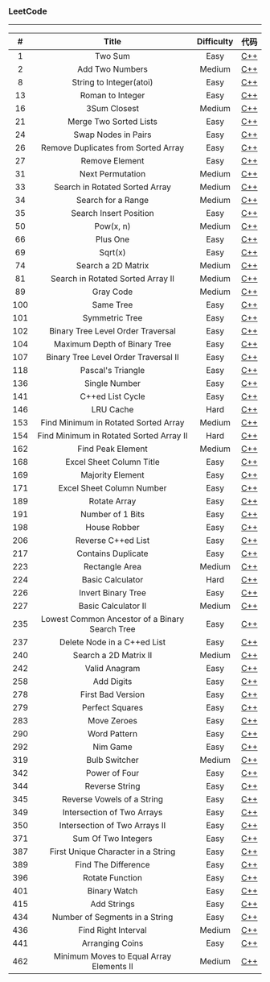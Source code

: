 ### LeetCode
***

|#|Title|Difficulty|代码|
|:-:|:---:|:--------:|:--:|
|1|Two Sum|Easy|[C++](https://github.com/PatrickLin1993/LeetCode/tree/master/Algorithmn/Two%20Sum)|
|2|Add Two Numbers|Medium|[C++](https://github.com/PatrickLin1993/LeetCode/tree/master/Algorithmn/2%20-%20Add%20Two%20Numbers)|
|8|String to Integer(atoi)|Easy|[C++](https://github.com/PatrickLin1993/LeetCode/tree/master/Algorithmn/8%20-%20String%20to%20Integer(atoi))|
|13|Roman to Integer|Easy|[C++](https://github.com/PatrickLin1993/LeetCode/tree/master/Algorithmn/13%20-%20Roman%20to%20Integer)|
|16|3Sum Closest|Medium|[C++](https://github.com/PatrickLin1993/LeetCode/tree/master/Algorithmn/16%20-%203Sum%20Closest)|
|21|Merge Two Sorted Lists|Easy|[C++](https://github.com/PatrickLin1993/LeetCode/tree/master/Algorithmn/21%20-%20Merge%20Two%20Sorted%20Lists)|
|24|Swap Nodes in Pairs|Easy|[C++](https://github.com/PatrickLin1993/LeetCode/tree/master/Algorithmn/24%20-%20Swap%20Nodes%20in%20Pairs)|
|26|Remove Duplicates from Sorted Array|Easy|[C++](https://github.com/PatrickLin1993/LeetCode/tree/master/Algorithmn/26%20-%20Remove%20Duplicates%20from%20Sorted%20Array)|
|27|Remove Element|Easy|[C++](https://github.com/PatrickLin1993/LeetCode/tree/master/Algorithmn/27%20-%20Remove%20Element)|
|31|Next Permutation|Medium|[C++](https://github.com/PatrickLin1993/LeetCode/tree/master/Algorithmn/31%20-%20Next%20Permutation)|
|33|Search in Rotated Sorted Array|Medium|[C++](https://github.com/PatrickLin1993/LeetCode/tree/master/Algorithmn/33%20-%20Search%20in%20Rotated%20Sorted%20Array)|
|34|Search for a Range|Medium|[C++](https://github.com/PatrickLin1993/LeetCode/tree/master/Algorithmn/34%20-%20Search%20for%20a%20Range)|
|35|Search Insert Position|Easy|[C++](https://github.com/PatrickLin1993/LeetCode/tree/master/Algorithmn/35%20-%20Search%20Insert%20Position)|
|50|Pow(x, n)|Medium|[C++](https://github.com/PatrickLin1993/LeetCode/tree/master/Algorithmn/50%20-%20Pow(x,%20n))|
|66|Plus One|Easy|[C++](https://github.com/PatrickLin1993/LeetCode/tree/master/Algorithmn/66%20-%20Plus%20One)|
|69|Sqrt(x)|Easy|[C++](https://github.com/PatrickLin1993/LeetCode/tree/master/Algorithmn/69%20-%20Sqrt(x))|
|74|Search a 2D Matrix|Medium|[C++](https://github.com/PatrickLin1993/LeetCode/tree/master/Algorithmn/74%20-%20Search%20a%202D%20Matrix)|
|81|Search in Rotated Sorted Array II|Medium|[C++](https://github.com/PatrickLin1993/LeetCode/tree/master/Algorithmn/81%20-%20Search%20in%20Rotated%20Sorted%20Array%20II)|
|89|Gray Code|Medium|[C++](https://github.com/PatrickLin1993/LeetCode/tree/master/Algorithmn/89%20-%20Gray%20Code)|
|100|Same Tree|Easy|[C++](https://github.com/PatrickLin1993/LeetCode/tree/master/Algorithmn/100%20-%20Same%20Tree)|
|101|Symmetric Tree|Easy|[C++](https://github.com/PatrickLin1993/LeetCode/tree/master/Algorithmn/101%20-%20Symmetric%20Tree)|
|102|Binary Tree Level Order Traversal|Easy|[C++](https://github.com/PatrickLin1993/LeetCode/tree/master/Algorithmn/102%20-%20Binary%20Tree%20Level%20Order%20Traversal)|
|104|Maximum Depth of Binary Tree|Easy|[C++](https://github.com/PatrickLin1993/LeetCode/tree/master/Algorithmn/104%20-%20Maximum%20Depth%20of%20Binary%20Tree)|
|107|Binary Tree Level Order Traversal II|Easy|[C++](https://github.com/PatrickLin1993/LeetCode/tree/master/Algorithmn/107%20-%20Binary%20Tree%20Level%20Order%20Traversal%20II)|
|118|Pascal's Triangle|Easy|[C++](https://github.com/PatrickLin1993/LeetCode/tree/master/Algorithmn/118%20-%20Pascal's%20Triangle)|
|136|Single Number|Easy|[C++](https://github.com/PatrickLin1993/LeetCode/tree/master/Algorithmn/136%20-%20Single%20Number)|
|141|C++ed List Cycle|Easy|[C++](https://github.com/PatrickLin1993/LeetCode/tree/master/Algorithmn/141%20-%20C++ed%20List%20Cycle)|
|146|LRU Cache|Hard|[C++](https://github.com/PatrickLin1993/LeetCode/tree/master/Algorithmn/146%20-%20LRU%20Cache)|
|153|Find Minimum in Rotated Sorted Array|Medium|[C++](https://github.com/PatrickLin1993/LeetCode/tree/master/Algorithmn/153%20-%20Find%20Minimum%20in%20Rotated%20Sorted%20Array)|
|154|Find Minimum in Rotated Sorted Array II|Hard|[C++](https://github.com/PatrickLin1993/LeetCode/tree/master/Algorithmn/154%20-%20Find%20Minimum%20in%20Rotated%20Sorted%20Array%20II)|
|162|Find Peak Element|Medium|[C++](https://github.com/PatrickLin1993/LeetCode/tree/master/Algorithmn/162%20-%20Find%20Peak%20Element)|
|168|Excel Sheet Column Title|Easy|[C++](https://github.com/PatrickLin1993/LeetCode/tree/master/Algorithmn/168%20-%20Excel%20Sheet%20Column%20Title)|
|169|Majority Element|Easy|[C++](https://github.com/PatrickLin1993/LeetCode/tree/master/Algorithmn/169%20-%20Majority%20Element)|
|171|Excel Sheet Column Number|Easy|[C++](https://github.com/PatrickLin1993/LeetCode/tree/master/Algorithmn/171%20-%20Excel%20Sheet%20Column%20Number)|
|189|Rotate Array|Easy|[C++](https://github.com/PatrickLin1993/LeetCode/tree/master/Algorithmn/189%20-%20Rotate%20Array)|
|191|Number of 1 Bits|Easy|[C++](https://github.com/PatrickLin1993/LeetCode/tree/master/Algorithmn/191%20-%20Number%20of%201%20Bits)|
|198|House Robber|Easy|[C++](https://github.com/PatrickLin1993/LeetCode/tree/master/Algorithmn/198%20-%20House%20Robber)|
|206|Reverse C++ed List|Easy|[C++](https://github.com/PatrickLin1993/LeetCode/tree/master/Algorithmn/206%20-%20Reverse%20C++ed%20List)|
|217|Contains Duplicate|Easy|[C++](https://github.com/PatrickLin1993/LeetCode/tree/master/Algorithmn/217%20-%20Contains%20Duplicate)|
|223|Rectangle Area|Medium|[C++](https://github.com/PatrickLin1993/LeetCode/tree/master/Algorithmn/223%20-%20Rectangle%20Area)|
|224|Basic Calculator|Hard|[C++](https://github.com/PatrickLin1993/LeetCode/tree/master/Algorithmn/224%20-%20Basic%20Calculator)|
|226|Invert Binary Tree|Easy|[C++](https://github.com/PatrickLin1993/LeetCode/tree/master/Algorithmn/226%20-%20Invert%20Binary%20Tree)|
|227|Basic Calculator II|Medium|[C++](https://github.com/PatrickLin1993/LeetCode/tree/master/Algorithmn/227%20-%20Basic%20Calculator%20II)|
|235|Lowest Common Ancestor of a Binary Search Tree|Easy|[C++](https://github.com/PatrickLin1993/LeetCode/tree/master/Algorithmn/Lowest%20Common%20Ancestor%20of%20a%20Binary%20Search%20Tree)|
|237|Delete Node in a C++ed List|Easy|[C++](https://github.com/PatrickLin1993/LeetCode/tree/master/Algorithmn/237%20-%20Delete%20Node%20in%20a%20C++ed%20List)|
|240|Search a 2D Matrix II|Medium|[C++](https://github.com/PatrickLin1993/LeetCode/tree/master/Algorithmn/240%20-%20Search%20a%202D%20Matrix%20II)|
|242|Valid Anagram|Easy|[C++](https://github.com/PatrickLin1993/LeetCode/tree/master/Algorithmn/242%20-%20Valid%20Anagram)|
|258|Add Digits|Easy|[C++](https://github.com/PatrickLin1993/LeetCode/tree/master/Algorithmn/258%20-%20Add%20Digits)|
|278|First Bad Version|Easy|[C++](https://github.com/PatrickLin1993/LeetCode/tree/master/Algorithmn/278%20-%20First%20Bad%20Version)|
|279|Perfect Squares|Easy|[C++](https://github.com/PatrickLin1993/LeetCode/tree/master/Algorithmn/279%20-%20Perfect%20Squares)|
|283|Move Zeroes|Easy|[C++](https://github.com/PatrickLin1993/LeetCode/tree/master/Algorithmn/283%20-%20Move%20Zeroes)|
|290|Word Pattern|Easy|[C++](https://github.com/PatrickLin1993/LeetCode/tree/master/Algorithmn/290%20-%20Word%20Pattern)|
|292|Nim Game|Easy|[C++](https://github.com/PatrickLin1993/LeetCode/tree/master/Algorithmn/292%20-%20Nim%20Game)|
|319|Bulb Switcher|Medium|[C++](https://github.com/PatrickLin1993/LeetCode/tree/master/Algorithmn/319%20-%20Bulb%20Switcher)|
|342|Power of Four|Easy|[C++](https://github.com/PatrickLin1993/LeetCode/tree/master/Algorithmn/342%20-%20Power%20of%20Four)|
|344|Reverse String|Easy|[C++](https://github.com/PatrickLin1993/LeetCode/tree/master/Algorithmn/344%20-%20Reverse%20String)|
|345|Reverse Vowels of a String|Easy|[C++](https://github.com/PatrickLin1993/LeetCode/tree/master/Algorithmn/345%20-%20Reverse%20Vowels%20of%20a%20String)|
|349|Intersection of Two Arrays|Easy|[C++](https://github.com/PatrickLin1993/LeetCode/tree/master/Algorithmn/349%20-%20Intersection%20of%20Two%20Arrays)|
|350|Intersection of Two Arrays II|Easy|[C++](https://github.com/PatrickLin1993/LeetCode/tree/master/Algorithmn/350%20-%20Intersection%20of%20Two%20Arrays%20II)|
|371|Sum Of Two Integers|Easy|[C++](https://github.com/PatrickLin1993/LeetCode/tree/master/Algorithmn/371%20-%20Sum%20Of%20Two%20Integers)|
|387|First Unique Character in a String|Easy|[C++](https://github.com/PatrickLin1993/LeetCode/tree/master/Algorithmn/387%20-%20First%20Unique%20Character%20in%20a%20String)|
|389|Find The Difference|Easy|[C++](https://github.com/PatrickLin1993/LeetCode/tree/master/Algorithmn/389%20-%20Find%20The%20Difference)|
|396|Rotate Function|Easy|[C++](https://github.com/PatrickLin1993/LeetCode/tree/master/Algorithmn/396%20-%20Rotate%20Function)|
|401|Binary Watch|Easy|[C++](https://github.com/PatrickLin1993/LeetCode/tree/master/Algorithmn/401%20-%20Binary%20Watch)|
|415|Add Strings|Easy|[C++](https://github.com/PatrickLin1993/LeetCode/tree/master/Algorithmn/415%20-%20Add%20Strings)|
|434|Number of Segments in a String|Easy|[C++](https://github.com/PatrickLin1993/LeetCode/tree/master/Algorithmn/434%20-%20Number%20of%20Segments%20in%20a%20String)|
|436|Find Right Interval|Medium|[C++](https://github.com/PatrickLin1993/LeetCode/tree/master/Algorithmn/436%20-%20Find%20Right%20Interval)|
|441|Arranging Coins|Easy|[C++](https://github.com/PatrickLin1993/LeetCode/tree/master/Algorithmn/441%20-%20Arranging%20Coins)|
|462|Minimum Moves to Equal Array Elements II|Medium|[C++](https://github.com/PatrickLin1993/LeetCode/tree/master/Algorithmn/462%20-%20Minimum%20Moves%20to%20Equal%20Array%20Elements%20II)|


